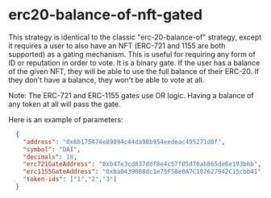 # erc20-balance-of-nft-gated

This strategy is identical to the classic "erc-20-balance-of" strategy, except it requires a user to also have an NFT (ERC-721 and 1155 are both supported) as a gating mechanism. This is useful for requiring any form of ID or reputation in order to vote. It is a binary gate. If the user has a balance of the given NFT, they will be able to use the full balance of their ERC-20. If they don't have a balance, they won't be able to vote at all.

Note: The ERC-721 and ERC-1155 gates use OR logic. Having a balance of any token at all will pass the gate.

Here is an example of parameters:

```json
  {
    "address": "0x6b175474e89094c44da98b954eedeac495271d0f",
    "symbol": "DAI",
    "decimals": 18,
    "erc721GateAddress": "0xb47e3cd837ddf8e4c57f05d70ab865de6e193bbb",
    "erc1155GateAddress": "0xba0439088dc1e75F58e0A7C107627942C15cbb41",
    "token-ids": ["1","2","3"]
  }
```
